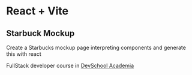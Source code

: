 # React + Vite
## Starbuck Mockup

Create a Starbucks mockup page interpreting components and generate this with react

FullStack developer course in [DevSchool Academia](https://devschool.com.ar/)
